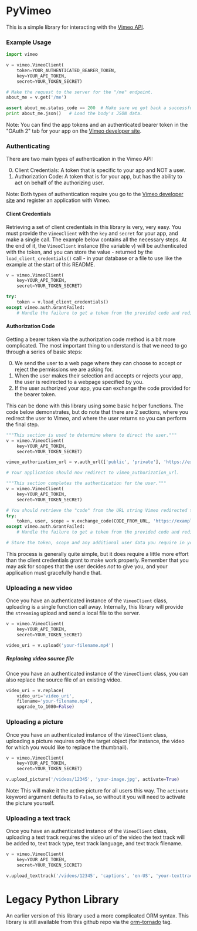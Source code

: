 # PyVimeo

This is a simple library for interacting with the [Vimeo API](https://developers.vimeo.com).

### Example Usage

```python
import vimeo

v = vimeo.VimeoClient(
    token=YOUR_AUTHENTICATED_BEARER_TOKEN,
    key=YOUR_API_TOKEN,
    secret=YOUR_TOKEN_SECRET)

# Make the request to the server for the "/me" endpoint.
about_me = v.get('/me')

assert about_me.status_code == 200  # Make sure we got back a successful response.
print about_me.json()   # Load the body's JSON data.

```

Note:  You can find the app tokens and an authenticated bearer token in the "OAuth 2" tab for your app on the [Vimeo developer site](https://developer.vimeo.com/apps).

### Authenticating

There are two main types of authentication in the Vimeo API:

0. Client Credentials: A token that is specific to your app and NOT a user.
0. Authorization Code: A token that is for your app, but has the ability to act on behalf of the authorizing user.

Note:  Both types of authentication require you go to the [Vimeo developer site](https://developer.vimeo.com/apps) and register an application with Vimeo.

#### Client Credentials

Retrieving a set of client credentials in this library is very, very easy.  You must provide the `VimeoClient` with the `key` and `secret` for your app, and make a single call.  The example below contains all the necessary steps.  At the end of it, the `VimeoClient` instance (the variable `v`) will be authenticated with the token, and you can store the value - returned by the `load_client_credentials()` call - in your database or a file to use like the example at the start of this README.

```python
v = vimeo.VimeoClient(
    key=YOUR_API_TOKEN,
    secret=YOUR_TOKEN_SECRET)

try:
    token = v.load_client_credentials()
except vimeo.auth.GrantFailed:
    # Handle the failure to get a token from the provided code and redirect.
```

#### Authorization Code

Getting a bearer token via the authorization code method is a bit more complicated.  The most important thing to understand is that we need to go through a series of basic steps:

0. We send the user to a web page where they can choose to accept or reject the permissions we are asking for.
0. When the user makes their selection and accepts or rejects your app, the user is redirected to a webpage specified by you.
0. If the user authorized your app, you can exchange the code provided for the bearer token.

This can be done with this library using some basic helper functions.  The code below demonstrates, but do note that there are 2 sections, where you redirect the user to Vimeo, and where the user returns so you can perform the final step.

```python
"""This section is used to determine where to direct the user."""
v = vimeo.VimeoClient(
    key=YOUR_API_TOKEN,
    secret=YOUR_TOKEN_SECRET)

vimeo_authorization_url = v.auth_url(['public', 'private'], 'https://example.com')

# Your application should now redirect to vimeo_authorization_url.
```

```python
"""This section completes the authentication for the user."""
v = vimeo.VimeoClient(
    key=YOUR_API_TOKEN,
    secret=YOUR_TOKEN_SECRET)

# You should retrieve the "code" from the URL string Vimeo redirected to.  Here that's named CODE_FROM_URL
try:
    token, user, scope = v.exchange_code(CODE_FROM_URL, 'https://example.com')
except vimeo.auth.GrantFailed:
    # Handle the failure to get a token from the provided code and redirect.

# Store the token, scope and any additional user data you require in your database so users do not have to re-authorize your application repeatedly.
```

This process is generally quite simple, but it does require a little more effort than the client credentials grant to make work properly.  Remember that you may ask for scopes that the user decides *not* to give you, and your application must gracefully handle that.

### Uploading a new video

Once you have an authenticated instance of the `VimeoClient` class, uploading is a single function call away.  Internally, this library will provide the `streaming` upload and send a local file to the server.

```python
v = vimeo.VimeoClient(
    key=YOUR_API_TOKEN,
    secret=YOUR_TOKEN_SECRET)

video_uri = v.upload('your-filename.mp4')
```

##### Replacing video source file

Once you have an authenticated instance of the `VimeoClient` class, you can also replace the source file of an existing video.

```python
video_uri = v.replace(
    video_uri='video_uri', 
    filename='your-filename.mp4',
    upgrade_to_1080=False)
```

### Uploading a picture

Once you have an authenticated instance of the `VimeoClient` class, uploading a picture requires only the target object (for instance, the video for which you would like to replace the thumbnail).

```python
v = vimeo.VimeoClient(
    key=YOUR_API_TOKEN,
    secret=YOUR_TOKEN_SECRET)

v.upload_picture('/videos/12345', 'your-image.jpg', activate=True)
```

Note:  This will make it the active picture for all users this way.  The `activate` keyword argument defaults to `False`, so without it you will need to activate the picture yourself.

### Uploading a text track

Once you have an authenticated instance of the `VimeoClient` class, uploading a text track requires the video uri of the video the text track will be added to, text track type, text track language, and text track filename.

```python
v = vimeo.VimeoClient(
    key=YOUR_API_TOKEN,
    secret=YOUR_TOKEN_SECRET)

v.upload_texttrack('/videos/12345', 'captions', 'en-US', 'your-texttrack.vtt')
```

# Legacy Python Library

An earlier version of this library used a more complicated ORM syntax.  This library is still available from this github repo via the [orm-tornado](https://github.com/vimeo/vimeo.py/releases/tag/orm-tornado) tag.
